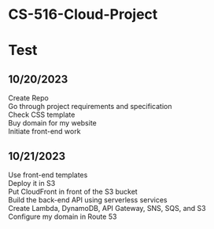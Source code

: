 # CS-516-Cloud-Project
# Test


## 10/20/2023
Create Repo \
Go through project requirements and specification \
Check CSS template \
Buy domain for my website \
Initiate front-end work


## 10/21/2023
Use front-end templates \
Deploy it in S3 \
Put CloudFront in front of the S3 bucket \
Build the back-end API using serverless services \
Create Lambda, DynamoDB, API Gateway, SNS, SQS, and S3 \
Configure my domain in Route 53
